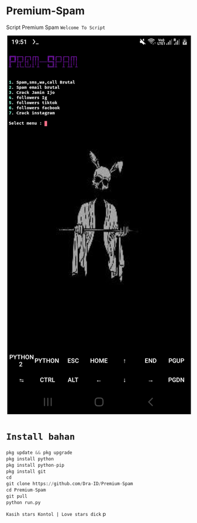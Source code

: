 # Premium-Spam
Script Premium Spam
`Welcome To Script`
</p>

<p align="center">
  <img src="Data/rame.jpg">
</p>

# `Install bahan`
```python
pkg update && pkg upgrade 
pkg install python
pkg install python-pip
pkg install git
cd
git clone https://github.com/Dra-ID/Premium-Spam
cd Premium-Spam
git pull 
python run.py
```
`Kasih stars Kontol | Love stars dick`
p
